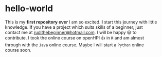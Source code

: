 # hello-world
This is my **first repository ever** I am so excited.
I start this journey with little knowledge. If you have a project which suits skills of a beginner, just contact me at rudithebeginner@hotmail.com. I will be happy 😃 to contribute. I took the online course on openHPI 👍 in `R` and am almost through with the `Java` online course. Maybe I will start a `Python` online course soon.
